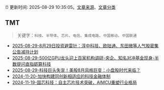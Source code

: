 :alarm_clock: 更新时间: 2025-08-29 10:35:05。[文章来源](/README.md)、[文章分类](/TAGS.md)

## TMT


> 关键字：`科技`、`半导体`、`芯片`、`电信`、`集成电路`、`中国移动`、`中国联通`



- [2025-08-29-8月29日投资避雷针：淳中科技、欧陆通、东田微等人气股密集公告减持计划](https://www.cls.cn/detail/2129789) 
- [2025-08-29-500亿GPU龙头迎上百家机构调研-央企、知名对冲基金现身-半数提问直指砺算科技](https://www.cls.cn/detail/2129989) 
- [2025-08-29-科技巨头失宠！美股8月风格巨变：小盘股时代来临？](https://www.cls.cn/detail/2130290) 
- [2024-11-20-加快构建同创新相适应的科技金融体制](https://xueqiu.com/9193403816/313561745) 
- [2024-11-19-国芯科技：自主芯片技术突破，AIMCU重塑行业格局](https://xueqiu.com/8151841495/313402043) 

